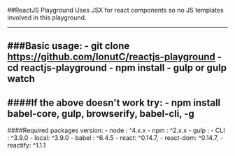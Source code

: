 ##ReactJS Playground
Uses JSX for react components so no JS templates involved in this playground.

---
###Basic usage:
 	- git clone https://github.com/IonutC/reactjs-playground
	- cd reactjs-playground
	- npm install
	- gulp or gulp watch 
---
####If the above doesn't work try:
	- npm install babel-core, gulp, browserify, babel-cli, -g 
---


####Required packages version:
	- node : ^4.x.x
	- npm : ^2.x.x
	- gulp : 
		- CLI : ^3.9.0 
		- local: ^3.9.0
	- babel : ^6.4.5
	- react: ^0.14.7,
    - react-dom: ^0.14.7,
    - reactify: ^1.1.1